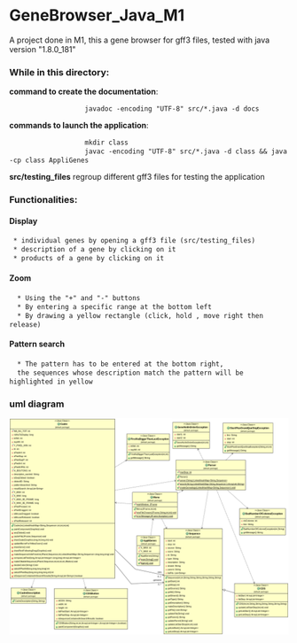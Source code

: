 # GeneBrowser_Java_M1
A project done in M1, this a gene browser for gff3 files, tested with java version "1.8.0_181"


<h3>While in this directory:</h3>

<b>command to create the documentation</b>:</br>      

                       javadoc -encoding "UTF-8" src/*.java -d docs

<b>commands to launch the application</b>: 

                       mkdir class
                       javac -encoding "UTF-8" src/*.java -d class && java -cp class AppliGenes
                       
<strong>src/testing_files</strong> regroup different gff3 files for testing the application

### Functionalities:

#### Display
     * individual genes by opening a gff3 file (src/testing_files)
     * description of a gene by clicking on it
     * products of a gene by clicking on it

#### Zoom
      * Using the "+" and "-" buttons
      * By entering a specific range at the bottom left
      * By drawing a yellow rectangle (click, hold , move right then release)

#### Pattern search
      * The pattern has to be entered at the bottom right, 
      the sequences whose description match the pattern will be highlighted in yellow 


### uml diagram
![Screenshot](UML.png "UML Diagram")

